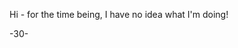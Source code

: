 Hi - for the time being, I have no idea what I'm doing!

-30-
<!---
litamartinez/litamartinez is a ✨ special ✨ repository because its `README.md` (this file) appears on your GitHub profile.
You can click the Preview link to take a look at your changes.
--->
